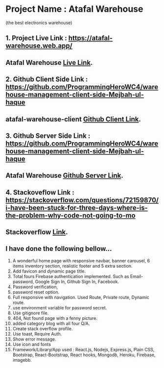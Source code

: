 # Project Name : Atafal Warehouse
(the best electronics warehouse)


## 1. Project Live Link : https://atafal-warehouse.web.app/

## Atafal Warehouse [Live Link](https://atafal-warehouse.web.app/).

## 2. Github Client Side Link : https://github.com/ProgrammingHeroWC4/warehouse-management-client-side-Mejbah-ul-haque

 ## atafal-warehouse-client [Github Client Link](https://github.com/ProgrammingHeroWC4/warehouse-management-client-side-Mejbah-ul-haque).

## 3. Github Server Side Link : https://github.com/ProgrammingHeroWC4/warehouse-management-client-side-Mejbah-ul-haque

 ## Atafal Warehouse [Github Server Link](https://github.com/ProgrammingHeroWC4/warehouse-management-client-side-Mejbah-ul-haque).

## 4. Stackoveflow Link : https://stackoverflow.com/questions/72159870/i-have-been-stuck-for-three-days-where-is-the-problem-why-code-not-going-to-mo
 ## Stackoverflow [ Link](https://stackoverflow.com/questions/72159870/i-have-been-stuck-for-three-days-where-is-the-problem-why-code-not-going-to-mo).


## I have done the following bellow...

1.  A wonderful home page with responsive navbar, banner carousel, 6 items inventory section, realistic footer and  5 extra section. 
2.  Add favicon and dynamic page title.
3.  Total fours Firebase authentication implemented. Such as Email-password, Google Sign In, Github Sign In, Facebook.
4. Password verification, 
5. password reset option.
6. Full responsive with navigation. Used Route, Private route, Dynamic route.
7. use environment variable for password secret.
8. Use gitignore file.
9. 404, Not found page with a fenny picture.
10. added category blog with all four Q/A.
11. Create stack overflow profile.
14. Use toast, Require Auth.
15. Show error message.
16. Use icon and fonts
20. Framework/Library/App used : React.js, Nodejs, Express.js, Plain CSS, Bootstrap, React-Bootstrap, React hooks, Mongodb, Heroku, Firebase, imagebb.